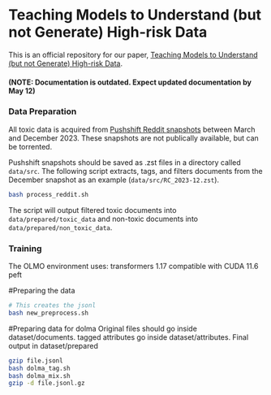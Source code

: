 # Teaching Models to Understand (but not Generate) High-risk Data

This is an official repository for our paper, [Teaching Models to Understand (but not Generate) High-risk Data](https://arxiv.org/abs/2505.03052).

#### (NOTE: Documentation is outdated. Expect updated documentation by May 12)

### Data Preparation
All toxic data is acquired from [Pushshift Reddit snapshots](https://ojs.aaai.org/index.php/ICWSM/article/view/7347) between March and December 2023. These snapshots are not publically available, but can be torrented. 

Pushshift snapshots should be saved as .zst files in a directory called `data/src`. The following script extracts, tags, and filters documents from the December snapshot as an example (`data/src/RC_2023-12.zst`). 

```bash
bash process_reddit.sh
```

The script will output filtered toxic documents into `data/prepared/toxic_data` and non-toxic documents into `data/prepared/non_toxic_data`. 


### Training

The OLMO environment uses: 
transformers 1.17 compatible with CUDA 11.6
peft

#Preparing the data
```bash
# This creates the jsonl 
bash new_preprocess.sh 

```

#Preparing data for dolma
Original files should go inside dataset/documents. tagged attributes go inside dataset/attributes. Final output in dataset/prepared
```bash
gzip file.jsonl
bash dolma_tag.sh
bash dolma_mix.sh
gzip -d file.jsonl.gz
```